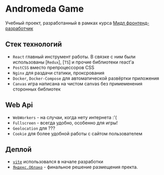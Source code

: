 # Andromeda Game

Учебный проект, разработанный в рамках курса [Мидл фронтенд-разработчик](https://practicum.yandex.ru/middle-frontend/)

## Стек технологий

* `React` главный инструмент работы. В связке с ним были использованы [`Redux`], [`TS`] и прочие библиотеки react'а
* `PostCSS` вместо препроцессоров CSS
* `Nginx` для раздачи статики, проксрования
* `Docker`, `Docker-Compose` для автоматической развёртки приложения
* `Canvas` игра написана на чистом canvas без примеменения сторонных библиотек

## Web Api
* `WebWorkers` - на случаи, когда нету интернета :'(
* `Fullscreen` - всегда удобно, особенно для игры!
* `Geolocation` для ???
* `Cookie` для более удобной работы с сайтом пользователем

## Деплой
* [`vite`](https://game-andromeda-client.vercel.app/) использовался в начале разработки
* [`Яндекс.Облако`](error) - финальное решение размещения пректа.
